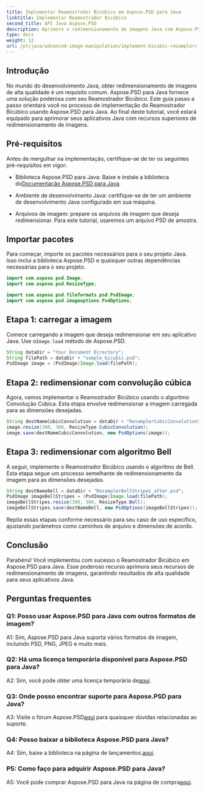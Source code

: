 ```yaml
---
title: Implementar Reamostrador Bicúbico em Aspose.PSD para Java
linktitle: Implementar Reamostrador Bicúbico
second_title: API Java Aspose.PSD
description: Aprimore o redimensionamento de imagens Java com Aspose.PSD para Java Bicubic Resampler. Siga nosso guia passo a passo para obter resultados superiores.
type: docs
weight: 12
url: /pt/java/advanced-image-manipulation/implement-bicubic-resampler/
---
```

## Introdução

No mundo do desenvolvimento Java, obter redimensionamento de imagens de alta qualidade é um requisito comum. Aspose.PSD para Java fornece uma solução poderosa com seu Reamostrador Bicúbico. Este guia passo a passo orientará você no processo de implementação do Reamostrador Bicúbico usando Aspose.PSD para Java. Ao final deste tutorial, você estará equipado para aprimorar seus aplicativos Java com recursos superiores de redimensionamento de imagens.

## Pré-requisitos

Antes de mergulhar na implementação, certifique-se de ter os seguintes pré-requisitos em vigor:

-  Biblioteca Aspose.PSD para Java: Baixe e instale a biblioteca do[Documentação Aspose.PSD para Java](https://reference.aspose.com/psd/java/).

- Ambiente de desenvolvimento Java: certifique-se de ter um ambiente de desenvolvimento Java configurado em sua máquina.

- Arquivos de imagem: prepare os arquivos de imagem que deseja redimensionar. Para este tutorial, usaremos um arquivo PSD de amostra.

## Importar pacotes

Para começar, importe os pacotes necessários para o seu projeto Java. Isso inclui a biblioteca Aspose.PSD e quaisquer outras dependências necessárias para o seu projeto.

```java
import com.aspose.psd.Image;
import com.aspose.psd.ResizeType;

import com.aspose.psd.fileformats.psd.PsdImage;
import com.aspose.psd.imageoptions.PsdOptions;
```

## Etapa 1: carregar a imagem

Comece carregando a imagem que deseja redimensionar em seu aplicativo Java. Use o`Image.load` método de Aspose.PSD.

```java
String dataDir = "Your Document Directory";
String filePath = dataDir + "sample_bicubic.psd";
PsdImage image = (PsdImage)Image.load(filePath);
```

## Etapa 2: redimensionar com convolução cúbica

Agora, vamos implementar o Reamostrador Bicúbico usando o algoritmo Convolução Cúbica. Esta etapa envolve redimensionar a imagem carregada para as dimensões desejadas.

```java
String destNameCubicConvolution = dataDir + "ResamplerCubicConvolutionStripes_after.psd";
image.resize(300, 300, ResizeType.CubicConvolution);
image.save(destNameCubicConvolution, new PsdOptions(image));
```

## Etapa 3: redimensionar com algoritmo Bell

A seguir, implemente o Reamostrador Bicúbico usando o algoritmo de Bell. Esta etapa segue um processo semelhante de redimensionamento da imagem para as dimensões desejadas.

```java
String destNameBell = dataDir + "ResamplerBellStripes_after.psd";
PsdImage imageBellStripes = (PsdImage)Image.load(filePath);
imageBellStripes.resize(300, 300, ResizeType.Bell);
imageBellStripes.save(destNameBell, new PsdOptions(imageBellStripes));
```

Repita essas etapas conforme necessário para seu caso de uso específico, ajustando parâmetros como caminhos de arquivo e dimensões de acordo.

## Conclusão

Parabéns! Você implementou com sucesso o Reamostrador Bicúbico em Aspose.PSD para Java. Esse poderoso recurso aprimora seus recursos de redimensionamento de imagens, garantindo resultados de alta qualidade para seus aplicativos Java.

## Perguntas frequentes

### Q1: Posso usar Aspose.PSD para Java com outros formatos de imagem?

A1: Sim, Aspose.PSD para Java suporta vários formatos de imagem, incluindo PSD, PNG, JPEG e muito mais.

### Q2: Há uma licença temporária disponível para Aspose.PSD para Java?

 A2: Sim, você pode obter uma licença temporária de[aqui](https://purchase.aspose.com/temporary-license/).

### Q3: Onde posso encontrar suporte para Aspose.PSD para Java?

 A3: Visite o fórum Aspose.PSD[aqui](https://forum.aspose.com/c/psd/34) para quaisquer dúvidas relacionadas ao suporte.

### Q4: Posso baixar a biblioteca Aspose.PSD para Java?

 A4: Sim, baixe a biblioteca na página de lançamentos.[aqui](https://releases.aspose.com/psd/java/).

### P5: Como faço para adquirir Aspose.PSD para Java?

 A5: Você pode comprar Aspose.PSD para Java na página de compra[aqui](https://purchase.aspose.com/buy).